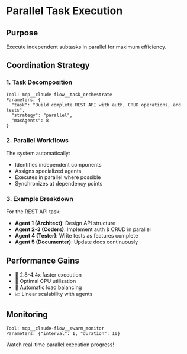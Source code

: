 # Parallel Task Execution

## Purpose
Execute independent subtasks in parallel for maximum efficiency.

## Coordination Strategy

### 1. Task Decomposition
```
Tool: mcp__claude-flow__task_orchestrate
Parameters: {
  "task": "Build complete REST API with auth, CRUD operations, and tests",
  "strategy": "parallel",
  "maxAgents": 8
}
```

### 2. Parallel Workflows
The system automatically:
- Identifies independent components
- Assigns specialized agents
- Executes in parallel where possible
- Synchronizes at dependency points

### 3. Example Breakdown
For the REST API task:
- **Agent 1 (Architect)**: Design API structure
- **Agent 2-3 (Coders)**: Implement auth & CRUD in parallel
- **Agent 4 (Tester)**: Write tests as features complete
- **Agent 5 (Documenter)**: Update docs continuously

## Performance Gains
- 🚀 2.8-4.4x faster execution
- 💪 Optimal CPU utilization
- 🔄 Automatic load balancing
- 📈 Linear scalability with agents

## Monitoring
```
Tool: mcp__claude-flow__swarm_monitor
Parameters: {"interval": 1, "duration": 10}
```

Watch real-time parallel execution progress!